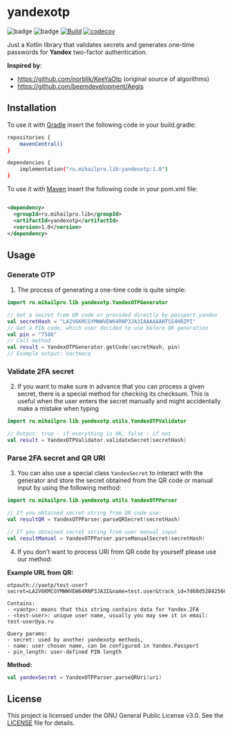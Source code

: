 # yandexotp
![badge](https://img.shields.io/badge/kotlin-1.5.32-blue)
![badge][badge-jvm]
[![Build](https://github.com/RandomRoot/yandexotp/actions/workflows/build.yml/badge.svg)](https://github.com/RandomRoot/yandexotp/actions/workflows/build.yml)
[![codecov](https://codecov.io/gh/RandomRoot/yandexotp/branch/main/graph/badge.svg?token=ODV97JG018)](https://codecov.io/gh/RandomRoot/yandexotp)


Just a Kotlin library that validates secrets and generates one-time passwords for **Yandex**
two-factor authentication.

**Inspired by**:

- https://github.com/norblik/KeeYaOtp (original source of algorithms)
- https://github.com/beemdevelopment/Aegis

## Installation

To use it with [Gradle](https://gradle.org) insert the following code in your build.gradle:

```bash
repositories {
    mavenCentral()
}

dependencies {
    implementation("ru.mihailpro.lib:yandexotp:1.0")
}
```

To use it with [Maven](https://maven.apache.org/) insert the following code in your pom.xml file:

```xml

<dependency>
  <groupId>ru.mihailpro.lib</groupId>
  <artifactId>yandexotp</artifactId>
  <version>1.0</version>
</dependency>
```

## Usage

### Generate OTP

1) The process of generating a one-time code is quite simple:

```kotlin
import ru.mihailpro.lib.yandexotp.YandexOTPGenerator

// Get a secret from QR code or provided directly by passport.yandex
val secretHash = "LA2V6KMCGYMWWVEW64RNP3JA3IAAAAAAHTSG4HRZPI"
// Get a PIN code, which user decided to use before QR generation
val pin = "7586"
// Call method
val result = YandexOTPGenerator.getCode(secretHash, pin)
// Example output: oactmacq
```

### Validate 2FA secret

2) If you want to make sure in advance that you can process a given secret, there is a special
   method for checking its checksum. This is useful when the user enters the secret manually and
   might accidentally make a mistake when typing

```kotlin
import ru.mihailpro.lib.yandexotp.utils.YandexOTPValidator

// Output: true - if everything is OK, false - if not
val result = YandexOTPValidator.validateSecret(secretHash)
```

### Parse 2FA secret and QR URI

3) You can also use a special class `YandexSecret` to interact with the generator and store the
   secret obtained from the QR code or manual input by using the following method:

```kotlin
import ru.mihailpro.lib.yandexotp.utils.YandexOTPParser

// If you obtained secret string from QR code use:
val resultQR = YandexOTPParser.parseQRSecret(secretHash)

// If you obtained secret string from user manual input
val resultManual = YandexOTPParser.parseManualSecret(secretHash)
```

4) If you don't want to process URI from QR code by yourself please use our method:

**Example URL from QR:**
```text
otpauth://yaotp/test-user?secret=LA2V6KMCGYMWWVEW64RNP3JA3I&name=test.user&track_id=7d60d52842566939afbb08637e160a514f&uid=1544094177&pin_length=16

Contains:
- <yaotp>: means that this string contains data for Yandex.2FA
- <test-user>: unique user name, usually you may see it in email: test-user@ya.ru

Query params:
- secret: used by another yandexotp methods,
- name: user chosen name, can be configured in Yandex.Passport
- pin_length: user-defined PIN length
```
**Method:**
```kotlin
val yandexSecret = YandexOTPParser.parseQRUri(uri)
```

## License

This project is licensed under the GNU General Public License v3.0. See the [LICENSE](LICENSE) file
for details.

[badge-jvm]: http://img.shields.io/badge/platform-jvm-DB413D.svg?style=flat

